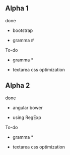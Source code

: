 ## Alpha 1

done

* bootstrap

* gramma #

To-do

* gramma *

* textarea css optimization

## Alpha 2

done 

* angular bower

* using RegExp

To-do

* gramma *

* textarea css optimization